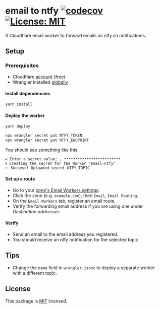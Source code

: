 # email to ntfy [![codecov](https://codecov.io/gh/sharjeelaziz/email-ntfy/graph/badge.svg?token=AWCG0Z14KC)](https://codecov.io/gh/sharjeelaziz/email-ntfy) [![License: MIT](https://img.shields.io/badge/License-MIT-yellow.svg)](https://opensource.org/licenses/MIT)

A Cloudflare email worker to forward emails as ntfy.sh notifications.

## Setup

### Prerequisites

- Cloudflare [account](https://dash.cloudflare.com/sign-up) (free)
- Wrangler installed [globally](https://developers.cloudflare.com/workers/wrangler/install-and-update/#install-wrangler-globally)

#### Install dependencies

```bash
yarn install
```

#### Deploy the worker

```bash
yarn deploy
```

```bash
npx wrangler secret put NTFY_TOKEN
npx wrangler secret put NTFY_ENDPOINT
```

You should see something like this

```console
✔ Enter a secret value: … *************************
🌀 Creating the secret for the Worker "email-ntfy" 
✨ Success! Uploaded secret NTFY_TOPIC
```

#### Set up a route

- Go to your [zone's Email Workers settings](https://dash.cloudflare.com/?to=/:account).
- Click the zone (e.g. `example.com`), then `Email`, `Email Routing`.
- On the `Email Workers` tab, register an email route.
- Verify the forwarding email address if you are using one under *Destination addresses*

#### Verify

- Send an email to the email address you registered.
- You should receive an ntfy notification for the selected topic

## Tips

- Change the `name` field in `wrangler.jsonc` to deploy a separate worker with a different topic.

## License

This package is [MIT](./LICENSE) licensed.
